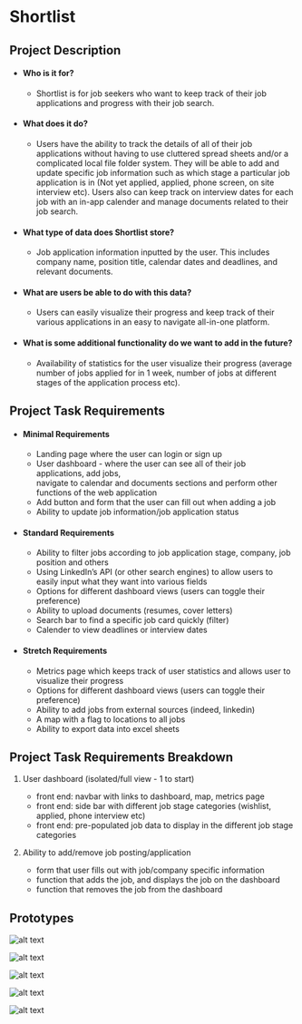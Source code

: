 # Shortlist

## Project Description
- #### Who is it for?
  - Shortlist is for job seekers who want to keep track of their job applications and progress with their job search.

- #### What does it do? 
  - Users have the ability to track the details of all of their job applications without having to use cluttered spread sheets and/or a complicated local file folder system. They will be able to add and update specific job information such as which stage a particular job application is in (Not yet applied, applied, phone screen, on site interview etc). Users also can keep track on interview dates for each job with an in-app calender and manage documents related to their job search.
 
- #### What type of data does Shortlist store?
  - Job application information inputted by the user. This includes company name, position title, calendar dates and deadlines, and relevant documents.
  
- #### What are users be able to do with this data?
  - Users can easily visualize their progress and keep track of their various applications in an easy to navigate all-in-one platform.
  
- #### What is some additional functionality do we want to add in the future?
  - Availability of statistics for the user visualize their progress (average number of jobs applied for in 1 week, number of jobs at different stages of the application process etc).  

## Project Task Requirements

- #### Minimal Requirements
  - Landing page where the user can login or sign up 
  - User dashboard - where the user can see all of their job applications, add jobs,  
    navigate to calendar and documents sections and perform other functions of the web application
  - Add button and form that the user can fill out when adding a job 
  - Ability to update job information/job application status 

- #### Standard Requirements
  - Ability to filter jobs according to job application stage, company, job position and others
  - Using LinkedIn’s API (or other search engines) to allow users to easily input what they want into various fields
  - Options for different dashboard views (users can toggle their preference)
  - Ability to upload documents (resumes, cover letters)
  - Search bar to find a specific job card quickly (filter)
  - Calender to view deadlines or interview dates

- #### Stretch Requirements
  - Metrics page which keeps track of user statistics and allows user to visualize their progress 
  - Options for different dashboard views (users can toggle their preference)
  - Ability to add jobs from external sources (indeed, linkedin)
  - A map with a flag to locations to all jobs
  - Ability to export data into excel sheets

## Project Task Requirements Breakdown
  1. User dashboard (isolated/full view - 1 to start)
     - front end: navbar with links to dashboard, map, metrics page
     - front end: side bar with different job stage categories (wishlist, applied, phone interview etc)
     - front end: pre-populated job data to display in the different job stage categories

  2. Ability to add/remove job posting/application
     - form that user fills out with job/company specific information
     - function that adds the job, and displays the job on the dashboard
     - function that removes the job from the dashboard

## Prototypes
![alt text](https://i.imgur.com/J2WnEWM.png)

![alt text](https://i.imgur.com/cvA6Abf.jpg)

![alt text](https://i.imgur.com/jLEXgBX.jpg)

![alt text](https://i.imgur.com/q1xonIe.png)

![alt text](https://i.imgur.com/fLEvzev.jpg)

  

